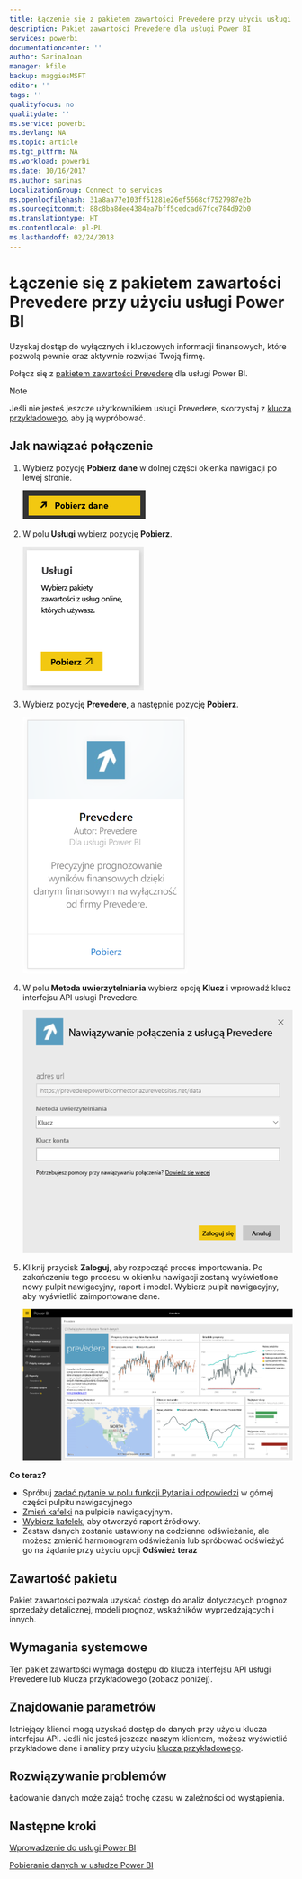 ```yaml
---
title: Łączenie się z pakietem zawartości Prevedere przy użyciu usługi Power BI
description: Pakiet zawartości Prevedere dla usługi Power BI
services: powerbi
documentationcenter: ''
author: SarinaJoan
manager: kfile
backup: maggiesMSFT
editor: ''
tags: ''
qualityfocus: no
qualitydate: ''
ms.service: powerbi
ms.devlang: NA
ms.topic: article
ms.tgt_pltfrm: NA
ms.workload: powerbi
ms.date: 10/16/2017
ms.author: sarinas
LocalizationGroup: Connect to services
ms.openlocfilehash: 31a8aa77e103ff51281e26ef5668cf7527987e2b
ms.sourcegitcommit: 88c8ba8dee4384ea7bff5cedcad67fce784d92b0
ms.translationtype: HT
ms.contentlocale: pl-PL
ms.lasthandoff: 02/24/2018
---
```

# <a name="connect-to-prevedere-with-power-bi"></a>Łączenie się z pakietem zawartości Prevedere przy użyciu usługi Power BI
Uzyskaj dostęp do wyłącznych i kluczowych informacji finansowych, które pozwolą pewnie oraz aktywnie rozwijać Twoją firmę.

Połącz się z [pakietem zawartości Prevedere](https://app.powerbi.com/getdata/services/prevedere) dla usługi Power BI.

>[!NOTE]
>Jeśli nie jesteś jeszcze użytkownikiem usługi Prevedere, skorzystaj z [klucza przykładowego](https://prevederepowerbiconnector.azurewebsites.net/static/learnmore.html), aby ją wypróbować.

## <a name="how-to-connect"></a>Jak nawiązać połączenie
1. Wybierz pozycję **Pobierz dane** w dolnej części okienka nawigacji po lewej stronie.
   
   ![](media/service-connect-to-prevedere/getdata.png)
2. W polu **Usługi** wybierz pozycję **Pobierz**.
   
   ![](media/service-connect-to-prevedere/services.png)
3. Wybierz pozycję **Prevedere**, a następnie pozycję **Pobierz**.
   
   ![](media/service-connect-to-prevedere/connect.png)
4. W polu **Metoda uwierzytelniania** wybierz opcję **Klucz** i wprowadź klucz interfejsu API usługi Prevedere.
   
    ![](media/service-connect-to-prevedere/creds.png)
5. Kliknij przycisk **Zaloguj**, aby rozpocząć proces importowania. Po zakończeniu tego procesu w okienku nawigacji zostaną wyświetlone nowy pulpit nawigacyjny, raport i model. Wybierz pulpit nawigacyjny, aby wyświetlić zaimportowane dane.
   
     ![](media/service-connect-to-prevedere/dashboard.png)

**Co teraz?**

* Spróbuj [zadać pytanie w polu funkcji Pytania i odpowiedzi](power-bi-q-and-a.md) w górnej części pulpitu nawigacyjnego
* [Zmień kafelki](service-dashboard-edit-tile.md) na pulpicie nawigacyjnym.
* [Wybierz kafelek](service-dashboard-tiles.md), aby otworzyć raport źródłowy.
* Zestaw danych zostanie ustawiony na codzienne odświeżanie, ale możesz zmienić harmonogram odświeżania lub spróbować odświeżyć go na żądanie przy użyciu opcji **Odśwież teraz**

## <a name="whats-included"></a>Zawartość pakietu
Pakiet zawartości pozwala uzyskać dostęp do analiz dotyczących prognoz sprzedaży detalicznej, modeli prognoz, wskaźników wyprzedzających i innych.

## <a name="system-requirements"></a>Wymagania systemowe
Ten pakiet zawartości wymaga dostępu do klucza interfejsu API usługi Prevedere lub klucza przykładowego (zobacz poniżej).

## <a name="finding-parameters"></a>Znajdowanie parametrów
<a name="FindingParams"></a>

Istniejący klienci mogą uzyskać dostęp do danych przy użyciu klucza interfejsu API. Jeśli nie jesteś jeszcze naszym klientem, możesz wyświetlić przykładowe dane i analizy przy użyciu [klucza przykładowego](https://prevederepowerbiconnector.azurewebsites.net/static/learnmore.html).

## <a name="troubleshooting"></a>Rozwiązywanie problemów
Ładowanie danych może zająć trochę czasu w zależności od wystąpienia.

## <a name="next-steps"></a>Następne kroki
[Wprowadzenie do usługi Power BI](service-get-started.md)

[Pobieranie danych w usłudze Power BI](service-get-data.md)


